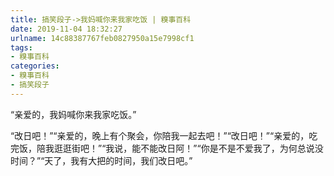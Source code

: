 ```yaml
---
title: 搞笑段子->我妈喊你来我家吃饭 | 糗事百科
date: 2019-11-04 18:32:27
urlname: 14c88387767feb0827950a15e7998cf1
tags: 
- 糗事百科
categories:
- 糗事百科
- 搞笑段子
---
```

“亲爱的，我妈喊你来我家吃饭。”

“改日吧！”“亲爱的，晚上有个聚会，你陪我一起去吧！”“改日吧！”“亲爱的，吃完饭，陪我逛逛街吧！”“我说，能不能改日阿！”“你是不是不爱我了，为何总说没时间？”“天了，我有大把的时间，我们改日吧。”


